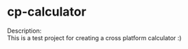 # cp-calculator

Description:
</br>
This is a test project for creating a cross platform calculator :)
